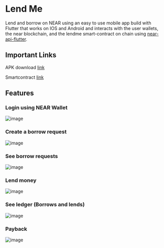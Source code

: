 # Lend Me

Lend and borrow on NEAR using an easy to use mobile app build with Flutter that works on IOS and Android and interacts with the user wallets, the near blockchain, and the lendme smart-contract on chain using [near-api-flutter](https://pub.dev/packages/near_api_flutter/score).

## Important Links
APK download [link]()

Smartcontract [link]()

## Features
### Login using NEAR Wallet
![image](https://user-images.githubusercontent.com/34034904/202174781-68be7371-6332-4294-88e5-d39c38f03bc5.png)

### Create a borrow request
![image](https://user-images.githubusercontent.com/34034904/202176010-7a833996-5754-4f57-a180-6973d56d058a.png)

### See borrow requests
![image](https://user-images.githubusercontent.com/34034904/202175715-7fa26717-e94b-4498-8a58-6b1968747675.png)

### Lend money
![image](https://user-images.githubusercontent.com/34034904/202176176-96b1081c-f7b7-4862-8ee4-eba50865063b.png)

### See ledger (Borrows and lends)
![image](https://user-images.githubusercontent.com/34034904/202176472-1636e2e6-79cd-4266-8489-880a18a3e349.png)

### Payback
![image](https://user-images.githubusercontent.com/34034904/202176764-58ec4074-ee58-49a8-b043-45538b7fec13.png)
